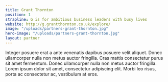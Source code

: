 ```yaml
---
title: Grant Thornton
position: 1
strapline: G is for ambitious business leaders with busy lives
website: http://g.grantthornton.co.uk/explore/
image: "/uploads/partners-grant-thornton.jpg"
hero-image: "/uploads/partners-grant-thornton.jpg"
layout: partner
---
```


Integer posuere erat a ante venenatis dapibus posuere velit aliquet. Donec ullamcorper nulla non metus auctor fringilla. Cras mattis consectetur purus sit amet fermentum. Donec ullamcorper nulla non metus auctor fringilla. Lorem ipsum dolor sit amet, consectetur adipiscing elit. Morbi leo risus, porta ac consectetur ac, vestibulum at eros.